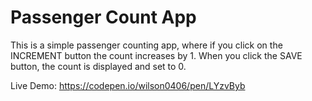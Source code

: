 # Passenger Count App

This is a simple passenger counting app, where if you click on the INCREMENT button the count increases by 1.
When you click the SAVE button, the count is displayed and set to 0.

Live Demo: https://codepen.io/wilson0406/pen/LYzvByb

